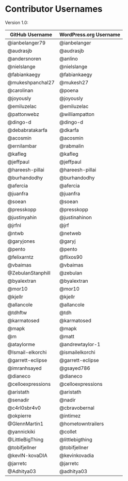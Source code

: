 # Contributor Usernames

Version 1.0:

| GitHub Username | WordPress.org Username|
| --------------- | --------------------- |
| @ianbelanger79 | @ianbelanger |
| @audrasjb | @audrasjb |
| @andersnoren | @anlino |
| @nielslange | @nielslange |
| @fabiankaegy | @fabiankaegy |
| @mukeshpanchal27 | @mukesh27 |
| @carolinan | @poena |
| @joyously | @joyously |
| @emiluzelac | @emiluzelac |
| @pattonwebz | @williampatton |
| @dingo-d | @dingo-d |
| @debabratakarfa | @dkarfa |
| @acosmin | @acosmin |
| @ernilambar | @rabmalin |
| @kafleg | @kafleg |
| @jeffpaul | @jeffpaul |
| @hareesh-pillai | @hareesh-pillai |
| @burhandodhy | @burhandodhy |
| @afercia | @afercia |
| @juanfra | @juanfra |
| @soean | @soean |
| @presskopp | @presskopp |
| @justinyahin | @justinahinon |
| @jrfnl | @jrf |
| @ntwb | @netweb |
| @garyjones | @garyj |
| @pento | @pento |
| @felixarntz | @flixos90 |
| @vbaimas | @vbaimas |
| @ZebulanStanphill | @zebulan |
| @byalextran | @byalextran |
| @mor10 | @mor10 |
| @kjellr | @kjellr |
| @allancole | @allancole |
| @tdhftw | @tdh |
| @karmatosed | @karmatosed |
| @mapk | @mapk |
| @m | @matt |
| @ataylorme | @andrewtaylor-1 |
| @Ismail-elkorchi | @ismailelkorchi |
| @garrett-eclipse | @garrett-eclipse |
| @imranhsayed | @gsayed786 |
| @dianeco | @dianeco |
| @celloexpressions | @celloexpressions |
| @aristath | @aristath |
| @senadir | @nadir |
| @c4rl0sbr4v0 | @cbravobernal |
| @okpierre | @intimez |
| @GlennMartin1 | @hometowntrailers |
| @yannickiki | @collet |
| @LittleBigThing | @littlebigthing |
| @tobifjellner | @tobifjellner |
| @kevIN-kovaDIA | @kevinkovadia |
| @jarretc | @jarretc |
| @Adhitya03 | @adhitya03 |
